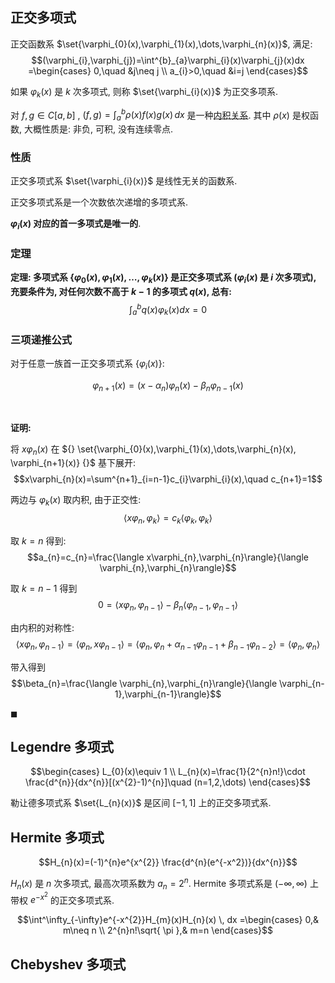 ## 正交多项式

正交函数系 $\set{\varphi_{0}(x),\varphi_{1}(x),\dots,\varphi_{n}(x)}$, 满足: 
$$(\varphi_{i},\varphi_{j})=\int^{b}_{a}\varphi_{i}(x)\varphi_{j}(x)dx =\begin{cases}
0,\quad &j\neq j \\
a_{i}>0,\quad &i=j
\end{cases}$$

如果 $\varphi_{k}(x)$ 是 $k$ 次多项式, 则称 $\set{\varphi_{i}(x)}$ 为正交多项系.

对 $f,g\in C[a,b]$ , $(f,g)=\int^{b}_{a}\rho(x)f(x)g(x) \, dx$ 是一种[内积关系](../线性代数/向量空间/内积空间.md). 其中 $\rho(x)$ 是权函数, 大概性质是: 非负, 可积, 没有连续零点.

### 性质

正交多项式系 $\set{\varphi_{i}(x)}$ 是线性无关的函数系.

正交多项式系是一个次数依次递增的多项式系. 

**$\varphi_{i}(x)$ 对应的首一多项式是唯一的**. 

### 定理

**定理: 多项式系 $\{\varphi_{0}(x),\varphi_{1}(x),\dots,\varphi_{k}(x)\}$ 是正交多项式系 (${} \varphi_{i}(x) {}$ 是 $i$ 次多项式), 充要条件为, 对任何次数不高于 $k-1$ 的多项式 $q(x)$, 总有:** $$\int^{b}_{a}q(x)\varphi_{k}(x)dx=0$$

### 三项递推公式

对于任意一族首一正交多项式系 $\{\varphi_{i}(x)\}$:

$$\varphi_{n+1}(x)=(x-\alpha_{n})\varphi_{n}(x)-\beta_{n}\varphi_{n-1}(x)$$

<br>

**证明:**

将 $x\varphi_{n}(x)$ 在 ${} \set{\varphi_{0}(x),\varphi_{1}(x),\dots,\varphi_{n}(x), \varphi_{n+1}(x)} {}$ 基下展开:
$$x\varphi_{n}(x)=\sum^{n+1}_{i=n-1}c_{i}\varphi_{i}(x),\quad c_{n+1}=1$$

两边与 $\varphi_{k}(x)$ 取内积, 由于正交性: $$\langle x\varphi_{n},\varphi_{k}\rangle =c_{k}\langle \varphi_{k},\varphi_{k}\rangle$$

取 $k=n$ 得到: $$a_{n}=c_{n}=\frac{\langle x\varphi_{n},\varphi_{n}\rangle}{\langle \varphi_{n},\varphi_{n}\rangle}$$

取 $k=n-1$ 得到 $$0=\langle x\varphi_{n},\varphi_{n-1}\rangle -\beta_{n}\langle \varphi_{n-1},\varphi_{n-1}\rangle$$

由内积的对称性: $$\langle x\varphi_{n},\varphi_{n-1}\rangle=\langle \varphi_{n},x\varphi_{n-1}\rangle=\langle \varphi_{n},\varphi_{n}+\alpha_{n-1}\varphi_{n-1}+\beta_{n-1}\varphi_{n-2}\rangle=\langle \varphi_{n},\varphi_{n}\rangle$$

带入得到 $$\beta_{n}=\frac{\langle \varphi_{n},\varphi_{n}\rangle}{\langle \varphi_{n-1},\varphi_{n-1}\rangle}$$

$\blacksquare$

## Legendre 多项式

$$\begin{cases}
L_{0}(x)\equiv 1 \\
L_{n}(x)=\frac{1}{2^{n}n!}\cdot \frac{d^{n}}{dx^{n}}[(x^{2}-1)^{n}]\quad (n=1,2,\dots)
\end{cases}$$

勒让德多项式系 $\set{L_{n}(x)}$ 是区间 $[-1,1]$ 上的正交多项式系.

## Hermite 多项式

$$H_{n}(x)=(-1)^{n}e^{x^{2}} \frac{d^{n}(e^{-x^2})}{dx^{n}}$$

$H_{n}(x)$ 是 $n$ 次多项式, 最高次项系数为 $a_{n}=2^{n}$. Hermite 多项式系是 $(-\infty,\infty)$ 上带权 $e^{-x^{2}}$ 的正交多项式系. 

$$\int^\infty_{-\infty}e^{-x^{2}}H_{m}(x)H_{n}(x) \, dx =\begin{cases}
0,& m\neq n \\
2^{n}n!\sqrt{ \pi },& m=n
\end{cases}$$

## Chebyshev 多项式